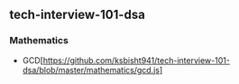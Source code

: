## tech-interview-101-dsa

### Mathematics
- GCD[https://github.com/ksbisht941/tech-interview-101-dsa/blob/master/mathematics/gcd.js]